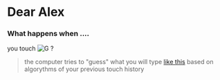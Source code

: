 # Dear Alex
### What happens when ....
you touch
![G](https://c8.staticflickr.com/7/6132/5976842855_47329b6c37_m.jpg)
?
> the computer tries to "guess" what you will type
[like this](https://youtu.be/bFTaMhjT2rY)
> based on algorythms of your previous touch history 
